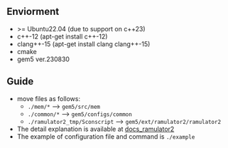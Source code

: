 ## Enviorment
- \>= Ubuntu22.04 (due to support on c++23)
- c++-12 (apt-get install c++-12)
- clang++-15 (apt-get install clang clang++-15)
- cmake
- gem5 ver.230830

## Guide
- move files as follows:
  - `./mem/*` --> `gem5/src/mem`
  - `./common/*` --> `gem5/configs/common`
  - `./ramulator2_tmp/Sconscript` --> `gem5/ext/ramulator2/ramulator2`
- The detail explanation is available at [docs_ramulator2](https://sangjae4309.github.io/docs_ramulator2/index.html)
- The example of configuration file and command is `./example`

